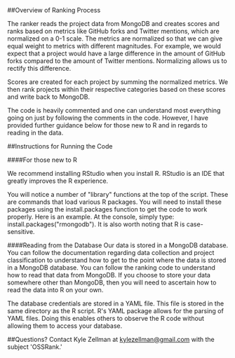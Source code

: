 ##Overview of Ranking Process

The ranker reads the project data from MongoDB and creates scores and ranks based on metrics like GitHub forks and Twitter mentions, which are normalized on a 0-1 scale. The metrics are normalized so that we can give equal weight to metrics with different magnitudes. For example, we would expect that a project would have a large difference in the amount of GitHub forks compared to the amount of Twitter mentions. Normalizing allows us to rectify this difference. 

Scores are created for each project by summing the normalized metrics. We then rank projects within their respective categories based on these scores and write back to MongoDB.

The code is heavily commented and one can understand most everything going on just by following the comments in the code. However, I have provided further guidance below for those new to R and in regards to reading in the data.

##Instructions for Running the Code

####For those new to R

We recommend installing RStudio when you install R. RStudio is an IDE that greatly improves the R experience.

You will notice a number of "library" functions at the top of the script. These are commands that load various R packages. You will need to install these packages using the install.packages function to get the code to work properly. Here is an example. At the console, simply type: install.packages("rmongodb"). It is also worth noting that R is case-sensitive.

####Reading from the Database
Our data is stored in a MongoDB database. You can follow the documentation regarding data collection and project classification to understand how to get to the point where the data is stored in a MongoDB database. You can follow the ranking code to understand how to read that data from MongoDB. If you choose to store your data somewhere other than MongoDB, then you will need to ascertain how to read the data into R on your own.

The database credentials are stored in a YAML file. This file is stored in the same directory as the R script. R's YAML package allows for the parsing of YAML files. Doing this enables others to observe the R code without allowing them to access your database.

##Questions?
Contact Kyle Zellman at kylezellman@gmail.com with the subject 'OSSRank.'

